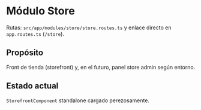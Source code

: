 # Módulo Store

Rutas: `src/app/modules/store/store.routes.ts` y enlace directo en `app.routes.ts` (`/store`).

## Propósito
Front de tienda (storefront) y, en el futuro, panel store admin según entorno.

## Estado actual
`StorefrontComponent` standalone cargado perezosamente.
